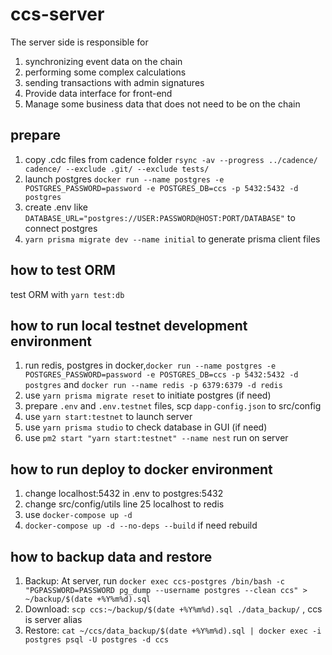 # ccs-server

The server side is responsible for

1. synchronizing event data on the chain
2. performing some complex calculations
3. sending transactions with admin signatures
4. Provide data interface for front-end
5. Manage some business data that does not need to be on the chain

## prepare

1. copy .cdc files from cadence folder `rsync -av --progress ../cadence/ cadence/ --exclude .git/ --exclude tests/`
2. launch postgres `docker run --name postgres -e POSTGRES_PASSWORD=password -e POSTGRES_DB=ccs -p 5432:5432 -d postgres`
3. create .env like `DATABASE_URL="postgres://USER:PASSWORD@HOST:PORT/DATABASE"` to connect postgres
4. `yarn prisma migrate dev --name initial` to generate prisma client files

## how to test ORM

test ORM with `yarn test:db`

## how to run local testnet development environment

1. run redis, postgres in docker,`docker run --name postgres -e POSTGRES_PASSWORD=password -e POSTGRES_DB=ccs -p 5432:5432 -d postgres` and `docker run --name redis -p 6379:6379 -d redis`
2. use `yarn prisma migrate reset` to initiate postgres (if need)
3. prepare `.env` and `.env.testnet` files, scp `dapp-config.json` to src/config
4. use `yarn start:testnet` to launch server
5. use `yarn prisma studio` to check database in GUI (if need)
6. use `pm2 start "yarn start:testnet" --name nest` run on server

## how to run deploy to docker environment

1. change localhost:5432 in .env to postgres:5432
2. change src/config/utils line 25 localhost to redis
3. use `docker-compose up -d`
4. `docker-compose up -d --no-deps --build` if need rebuild

## how to backup data and restore

1. Backup: At server, run
   `docker exec ccs-postgres /bin/bash -c "PGPASSWORD=PASSWORD pg_dump --username postgres --clean ccs" > ~/backup/$(date +%Y%m%d).sql`
2. Download: `scp ccs:~/backup/$(date +%Y%m%d).sql ./data_backup/` , ccs is server alias
3. Restore: `cat ~/ccs/data_backup/$(date +%Y%m%d).sql | docker exec -i postgres psql -U postgres -d ccs`

